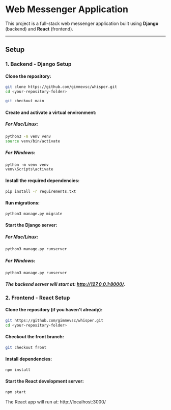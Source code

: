 # **Web Messenger Application**

This project is a full-stack web messenger application built using **Django** (backend) and **React** (frontend).

---

## **Setup**

### **1. Backend - Django Setup**

#### Clone the repository:
```bash
git clone https://github.com/gimmevsc/whisper.git
cd <your-repository-folder>

git checkout main
```
#### Create and activate a virtual environment:
##### For Mac/Linux:
```bash
python3 -m venv venv
source venv/bin/activate
```

##### For Windows:
```
python -m venv venv
venv\Scripts\activate
```

#### Install the required dependencies:
```bash
pip install -r requirements.txt
```

#### Run migrations:
``` bash
python3 manage.py migrate
```

#### Start the Django server:
##### For Mac/Linux:

```bash
python3 manage.py runserver
```
##### For Windows:

```bash
python3 manage.py runserver
```
##### The backend server will start at: http://127.0.0.1:8000/.

### **2. Frontend - React Setup**

#### Clone the repository (if you haven't already):
```bash
git https://github.com/gimmevsc/whisper.git
cd <your-repository-folder>
```

#### Checkout the front branch:
```bash
git checkout front
```
#### Install dependencies:
```bash
npm install
```
#### Start the React development server:
```bash
npm start
```

The React app will run at: http://localhost:3000/
